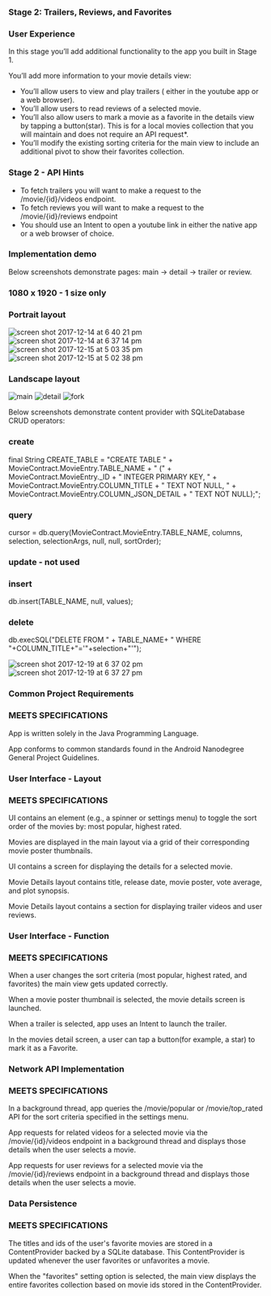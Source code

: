 
### Stage 2: Trailers, Reviews, and Favorites
### User Experience
In this stage you’ll add additional functionality to the app you built in Stage 1.


You’ll add more information to your movie details view:

- You’ll allow users to view and play trailers ( either in the youtube app or a web browser).
- You’ll allow users to read reviews of a selected movie.
- You’ll also allow users to mark a movie as a favorite in the details view by tapping a button(star). This is for a local movies collection that you will maintain and does not require an API request*.
- You’ll modify the existing sorting criteria for the main view to include an additional pivot to show their favorites collection.

### Stage 2 - API Hints

- To fetch trailers you will want to make a request to the /movie/{id}/videos endpoint.
- To fetch reviews you will want to make a request to the /movie/{id}/reviews endpoint
- You should use an Intent to open a youtube link in either the native app or a web browser of choice.

### Implementation demo

Below screenshots demonstrate pages: main -> detail -> trailer or review.

### 1080 x 1920 - 1 size only

### Portrait layout
![screen shot 2017-12-14 at 6 40 21 pm](https://user-images.githubusercontent.com/1282659/34021237-46d6f678-e0fe-11e7-9793-7cc41c5cb069.png)
![screen shot 2017-12-14 at 6 37 14 pm](https://user-images.githubusercontent.com/1282659/34021156-e60eec88-e0fd-11e7-8a34-8e6642d5d0c6.png)
![screen shot 2017-12-15 at 5 03 35 pm](https://user-images.githubusercontent.com/1282659/34063806-2cf4f874-e1ba-11e7-84a0-f73e299ce8bb.png)
![screen shot 2017-12-15 at 5 02 38 pm](https://user-images.githubusercontent.com/1282659/34063809-327879c4-e1ba-11e7-88f4-d3486a27b5a9.png)

### Landscape layout
![main](https://user-images.githubusercontent.com/1282659/34073577-eac8d346-e261-11e7-81c1-c3ea69da0d6e.png)
![detail](https://user-images.githubusercontent.com/1282659/34073578-ec7a7f46-e261-11e7-81ab-acb66608f5b9.png)
![fork](https://user-images.githubusercontent.com/1282659/34073579-eedd7a90-e261-11e7-8a1d-2e0386371248.png)

Below screenshots demonstrate content provider with SQLiteDatabase CRUD operators: 

### create
final String CREATE_TABLE = "CREATE TABLE "  + MovieContract.MovieEntry.TABLE_NAME + " (" +
                MovieContract.MovieEntry._ID                 + " INTEGER PRIMARY KEY, " +
                MovieContract.MovieEntry.COLUMN_TITLE        + " TEXT NOT NULL, " +
                MovieContract.MovieEntry.COLUMN_JSON_DETAIL  + " TEXT NOT NULL);";
                
### query
cursor = db.query(MovieContract.MovieEntry.TABLE_NAME,
                        columns,
                        selection,
                        selectionArgs,
                        null,
                        null,
                        sortOrder);

### update - not used

### insert
db.insert(TABLE_NAME, null, values);

### delete
db.execSQL("DELETE FROM " + TABLE_NAME+ " WHERE "+COLUMN_TITLE+"='"+selection+"'");

![screen shot 2017-12-19 at 6 37 02 pm](https://user-images.githubusercontent.com/1282659/34185963-3c3d2f9a-e4ee-11e7-94f0-185cf6f608b1.png)
![screen shot 2017-12-19 at 6 37 27 pm](https://user-images.githubusercontent.com/1282659/34185964-3c509076-e4ee-11e7-96c1-44732bf56dea.png)

### Common Project Requirements

### MEETS SPECIFICATIONS
App is written solely in the Java Programming Language.

App conforms to common standards found in the Android Nanodegree General Project Guidelines.

### User Interface - Layout

### MEETS SPECIFICATIONS
UI contains an element (e.g., a spinner or settings menu) to toggle the sort order of the movies by: most popular, highest rated.

Movies are displayed in the main layout via a grid of their corresponding movie poster thumbnails.

UI contains a screen for displaying the details for a selected movie.

Movie Details layout contains title, release date, movie poster, vote average, and plot synopsis.

Movie Details layout contains a section for displaying trailer videos and user reviews.

### User Interface - Function

### MEETS SPECIFICATIONS
When a user changes the sort criteria (most popular, highest rated, and favorites) the main view gets updated correctly.

When a movie poster thumbnail is selected, the movie details screen is launched.

When a trailer is selected, app uses an Intent to launch the trailer.

In the movies detail screen, a user can tap a button(for example, a star) to mark it as a Favorite.

### Network API Implementation

### MEETS SPECIFICATIONS
In a background thread, app queries the /movie/popular or /movie/top_rated API for the sort criteria specified in the settings menu.

App requests for related videos for a selected movie via the /movie/{id}/videos endpoint in a background thread and displays those details when the user selects a movie.

App requests for user reviews for a selected movie via the /movie/{id}/reviews endpoint in a background thread and displays those details when the user selects a movie.

### Data Persistence

### MEETS SPECIFICATIONS
The titles and ids of the user's favorite movies are stored in a ContentProvider backed by a SQLite database. This ContentProvider is updated whenever the user favorites or unfavorites a movie.

When the "favorites" setting option is selected, the main view displays the entire favorites collection based on movie ids stored in the ContentProvider.
